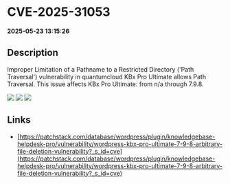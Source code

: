 # CVE-2025-31053

**2025-05-23 13:15:26**

## Description
Improper Limitation of a Pathname to a Restricted Directory ('Path Traversal') vulnerability in quantumcloud KBx Pro Ultimate allows Path Traversal. This issue affects KBx Pro Ultimate: from n/a through 7.9.8.

![](https://img.shields.io/static/v1?label=Score&message=7.7&color=red)
![](https://img.shields.io/static/v1?label=Severity&message=HIGH&color=red)
![](https://img.shields.io/static/v1?label=CWE&message=Traversal&color=green)

## Links
- [https://patchstack.com/database/wordpress/plugin/knowledgebase-helpdesk-pro/vulnerability/wordpress-kbx-pro-ultimate-7-9-8-arbitrary-file-deletion-vulnerability?_s_id=cve](https://patchstack.com/database/wordpress/plugin/knowledgebase-helpdesk-pro/vulnerability/wordpress-kbx-pro-ultimate-7-9-8-arbitrary-file-deletion-vulnerability?_s_id=cve)
